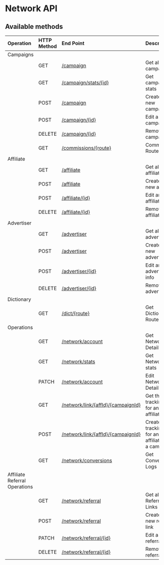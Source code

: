 # Network API

## **Available methods**

| **Operation** | **HTTP Method** | **End Point** | **Description** |
| :--- | :--- | :--- | :--- |
| Campaigns |  |  |  |
|  | GET | [/campaign](campaign/read.md) | Get all the campaigns |
|  | GET | [/campaign/stats/{id}](campaign/stats.md) | Get campaign stats |
|  | POST | [/campaign](campaign/create.md) | Create a new campaign |
|  | POST | [/campaign/{id}](campaign/edit.md) | Edit a campaign |
|  | DELETE | [/campaign/{id}](campaign/delete.md) | Remove any campaign |
|  | GET | [/commissions/{route}](campaign/commissions/) | Commission Routes |
| Affiliate |  |  |  |
|  | GET | [/affiliate](affiliate/read.md) | Get all the affiliates |
|  | POST | [/affiliate](affiliate/create.md) | Create a new affiliate |
|  | POST | [/affiliate/{id}](affiliate/edit.md) | Edit an affiliate info |
|  | DELETE | [/affiliate/{id}](affiliate/delete.md) | Remove any affiliate |
| Advertiser |  |  |  |
|  | GET | [/advertiser](advertiser/read.md) | Get all the advertisers |
|  | POST | [/advertiser](advertiser/create.md) | Create a new advertiser |
|  | POST | [/advertiser/{id}](advertiser/edit.md) | Edit an advertiser info |
|  | DELETE | [/advertiser/{id}](advertiser/delete.md) | Remove any advertiser |
| Dictionary |  |  |  |
|  | GET | [/dict/{route}](dict/) | Get Dictionary Routes |
| Operations |  |  |  |
|  | GET | [/network/account](network-ops/account.md) | Get Network Details |
|  | GET | [/network/stats](network-ops/stats.md) | Get Network stats |
|  | PATCH | [/network/account](network-ops/account.md) | Edit Network Details |
|  | GET | [/network/link/{affId}/{campaignId}](network-ops/tracking-link-1.md) | Get the tracking link for an affiliate |
|  | POST | [/network/link/{affId}/{campaignId}](network-ops/tracking-link-1.md) | Create a tracking link for an affiliate for a campaign |
|  | GET | [/network/conversions](network-ops/conversions.md) | Get Conversion Logs |
| Affiliate Referral Operations |  |  |  |
|  | GET | [/network/referral](network-ops/referral/read.md) | Get all the Referral Links |
|  | POST | [/network/referral](network-ops/referral/create.md) | Create a new referral link |
|  | PATCH | [/network/referral/{id}](network-ops/referral/edit.md) | Edit a referral link |
|  | DELETE | [/network/referral/{id}](network-ops/referral/delete.md) | Remove a referral link |

